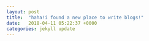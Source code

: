 ```yaml
---
layout: post
title:  "haha!i found a new place to write blogs!"
date:   2018-04-11 05:22:37 +0000
categories: jekyll update
---
```



